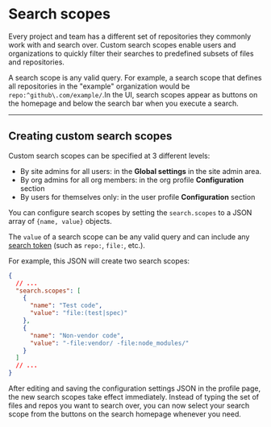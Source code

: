 # Search scopes

Every project and team has a different set of repositories they commonly work with and search over. Custom search scopes enable users and organizations to quickly filter their searches to predefined subsets of files and repositories.

A search scope is any valid query. For example, a search scope that defines all repositories in the "example" organization would be `repo:^github\.com/example/`.In the UI, search scopes appear as buttons on the homepage and below the search bar when you execute a search.

---

## Creating custom search scopes

Custom search scopes can be specified at 3 different levels:

- By site admins for all users: in the **Global settings** in the site admin area.
- By org admins for all org members: in the org profile **Configuration** section
- By users for themselves only: in the user profile **Configuration** section

You can configure search scopes by setting the `search.scopes` to a JSON array of `{name, value}` objects.

The `value` of a search scope can be any valid query and can include any [search token](queries.md) (such as `repo:`, `file:`, etc.).

For example, this JSON will create two search scopes:

```json
{
  // ...
  "search.scopes": [
    {
      "name": "Test code",
      "value": "file:(test|spec)"
    },
    {
      "name": "Non-vendor code",
      "value": "-file:vendor/ -file:node_modules/"
    }
  ]
  // ...
}
```

After editing and saving the configuration settings JSON in the profile page, the new search scopes take effect immediately. Instead of typing the set of files and repos you want to search over, you can now select your search scope from the buttons on the search homepage whenever you need.